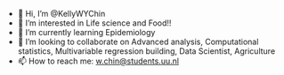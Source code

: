 - 👋 Hi, I’m @KellyWYChin
- 👀 I’m interested in Life science and Food!!
- 🌱 I’m currently learning Epidemiology
- 💞️ I’m looking to collaborate on Advanced analysis, Computational statistics, Multivariable regression building, Data Scientist, Agriculture
- 📫 How to reach me: w.chin@students.uu.nl

<!---
KellyWYChin/KellyWYChin is a ✨ special ✨ repository because its `README.md` (this file) appears on your GitHub profile.
You can click the Preview link to take a look at your changes.
--->
